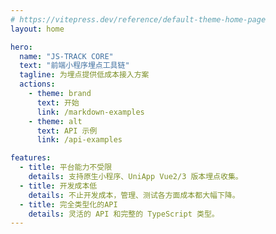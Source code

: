 ```yaml
---
# https://vitepress.dev/reference/default-theme-home-page
layout: home

hero:
  name: "JS-TRACK CORE"
  text: "前端小程序埋点工具链"
  tagline: 为埋点提供低成本接入方案
  actions:
    - theme: brand
      text: 开始
      link: /markdown-examples
    - theme: alt
      text: API 示例
      link: /api-examples

features:
  - title: 平台能力不受限
    details: 支持原生小程序、UniApp Vue2/3 版本埋点收集。
  - title: 开发成本低
    details: 不止开发成本，管理、测试各方面成本都大幅下降。
  - title: 完全类型化的API
    details: 灵活的 API 和完整的 TypeScript 类型。
---
```

